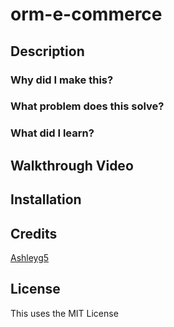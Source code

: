 # orm-e-commerce
## Description
### Why did I make this?
### What problem does this solve?
### What did I learn?
## Walkthrough Video
## Installation
## Credits
[Ashleyg5](github.com/Ashleyg5)
## License
This uses the MIT License